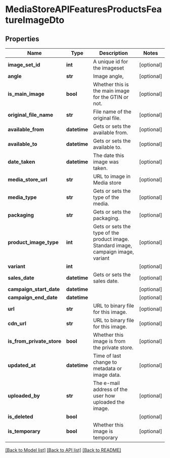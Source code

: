 # MediaStoreAPIFeaturesProductsFeatureImageDto

## Properties
Name | Type | Description | Notes
------------ | ------------- | ------------- | -------------
**image_set_id** | **int** | A unique id for the imageset | [optional] 
**angle** | **str** | Image angle, | [optional] 
**is_main_image** | **bool** | Whether this is the main image for the GTIN or not. | [optional] 
**original_file_name** | **str** | File name of the original file. | [optional] 
**available_from** | **datetime** | Gets or sets the available from. | [optional] 
**available_to** | **datetime** | Gets or sets the available to. | [optional] 
**date_taken** | **datetime** | The date this image was taken. | [optional] 
**media_store_url** | **str** | URL to image in Media store | [optional] 
**media_type** | **str** | Gets or sets the type of the media. | [optional] 
**packaging** | **str** | Gets or sets the packaging. | [optional] 
**product_image_type** | **int** | Gets or sets the type of the product image.  Standard image, campaign image, variant | [optional] 
**variant** | **int** |  | [optional] 
**sales_date** | **datetime** | Gets or sets the sales date. | [optional] 
**campaign_start_date** | **datetime** |  | [optional] 
**campaign_end_date** | **datetime** |  | [optional] 
**url** | **str** | URL to binary file for this image. | [optional] 
**cdn_url** | **str** | URL to binary file for this image. | [optional] 
**is_from_private_store** | **bool** | Whether this image is from the private store. | [optional] 
**updated_at** | **datetime** | Time of last change to metadata or image data. | [optional] 
**uploaded_by** | **str** | The e-mail address of the user how uploaded the image. | [optional] 
**is_deleted** | **bool** |  | [optional] 
**is_temporary** | **bool** | Whether this image is temporary | [optional] 

[[Back to Model list]](../README.md#documentation-for-models) [[Back to API list]](../README.md#documentation-for-api-endpoints) [[Back to README]](../README.md)

